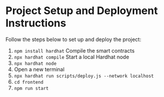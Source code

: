 # Project Setup and Deployment Instructions
Follow the steps below to set up and deploy the project:
1. `npm install hardhat`
Compile the smart contracts
2. `npx hardhat compile`
Start a local Hardhat node
3. `npx hardhat node`
4. Open a new terminal
5. `npx hardhat run scripts/deploy.js --network localhost`
6. `cd frontend`
7. `npm run start`
